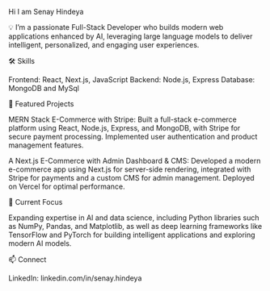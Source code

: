 Hi I am Senay Hindeya

💡 I’m a passionate Full-Stack Developer who builds modern web applications enhanced by AI, leveraging large language models
to deliver intelligent, personalized, and engaging user experiences.

🛠️ Skills

Frontend: React, Next.js, JavaScript
Backend: Node.js, Express
Database: MongoDB and MySql

📂 Featured Projects

MERN Stack E-Commerce with Stripe: Built a full-stack e-commerce platform using React, Node.js, Express, and MongoDB, with Stripe for secure payment processing. Implemented user authentication and product management features.

A Next.js E-Commerce with Admin Dashboard & CMS: Developed a modern e-commerce app using Next.js for server-side rendering, integrated with Stripe for payments and a custom CMS for admin management. Deployed on Vercel for optimal performance.

🌟 Current Focus

Expanding expertise in AI and data science, including Python libraries such as NumPy, Pandas, and Matplotlib,
as well as deep learning frameworks like TensorFlow and PyTorch for building intelligent 
applications and exploring modern AI models.

📫 Connect

LinkedIn: linkedin.com/in/senay.hindeya
